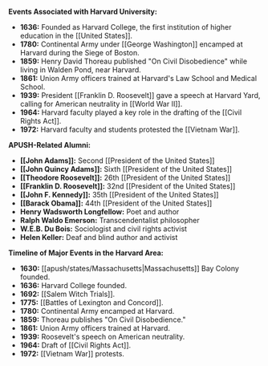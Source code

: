 
**Events Associated with Harvard University:**

* **1636:** Founded as Harvard College, the first institution of higher education in the [[United States]].
* **1780:** Continental Army under [[George Washington]] encamped at Harvard during the Siege of Boston.
* **1859:** Henry David Thoreau published "On Civil Disobedience" while living in Walden Pond, near Harvard.
* **1861:** Union Army officers trained at Harvard's Law School and Medical School.
* **1939:** President [[Franklin D. Roosevelt]] gave a speech at Harvard Yard, calling for American neutrality in [[World War II]].
* **1964:** Harvard faculty played a key role in the drafting of the [[Civil Rights Act]].
* **1972:** Harvard faculty and students protested the [[Vietnam War]].

**APUSH-Related Alumni:**

* **[[John Adams]]:** Second [[President of the United States]]
* **[[John Quincy Adams]]:** Sixth [[President of the United States]]
* **[[Theodore Roosevelt]]:** 26th [[President of the United States]]
* **[[Franklin D. Roosevelt]]:** 32nd [[President of the United States]]
* **[[John F. Kennedy]]:** 35th [[President of the United States]]
* **[[Barack Obama]]:** 44th [[President of the United States]]
* **Henry Wadsworth Longfellow:** Poet and author
* **Ralph Waldo Emerson:** Transcendentalist philosopher
* **W.E.B. Du Bois:** Sociologist and civil rights activist
* **Helen Keller:** Deaf and blind author and activist

**Timeline of Major Events in the Harvard Area:**

* **1630:** [[apush/states/Massachusetts|Massachusetts]] Bay Colony founded.
* **1636:** Harvard College founded.
* **1692:** [[Salem Witch Trials]].
* **1775:** [[Battles of Lexington and Concord]].
* **1780:** Continental Army encamped at Harvard.
* **1859:** Thoreau publishes "On Civil Disobedience."
* **1861:** Union Army officers trained at Harvard.
* **1939:** Roosevelt's speech on American neutrality.
* **1964:** Draft of [[Civil Rights Act]].
* **1972:** [[Vietnam War]] protests.